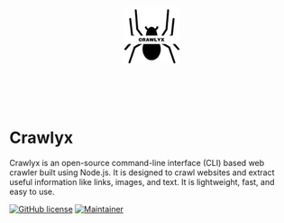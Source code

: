 <h1 align="center">
	<br>
	<br>
	<img width="100" src="https://raw.githubusercontent.com/theritikchoure/theritikchoure/main/media/crawlyx-logo.png" alt="Crawlyx">
	<br>
	<br>
	<br>
</h1>

# Crawlyx

Crawlyx is an open-source command-line interface (CLI) based web crawler built using Node.js. It is designed to crawl websites and extract useful information like links, images, and text. It is lightweight, fast, and easy to use.

[![GitHub license](https://img.shields.io/github/license/theritikchoure/crawlyx.svg)](https://github.com/theritikchoure/crawlyx/blob/master/LICENSE)
[![Maintainer](https://img.shields.io/badge/maintainer-theiritikchoure-green)](https://github.com/theritikchoure)